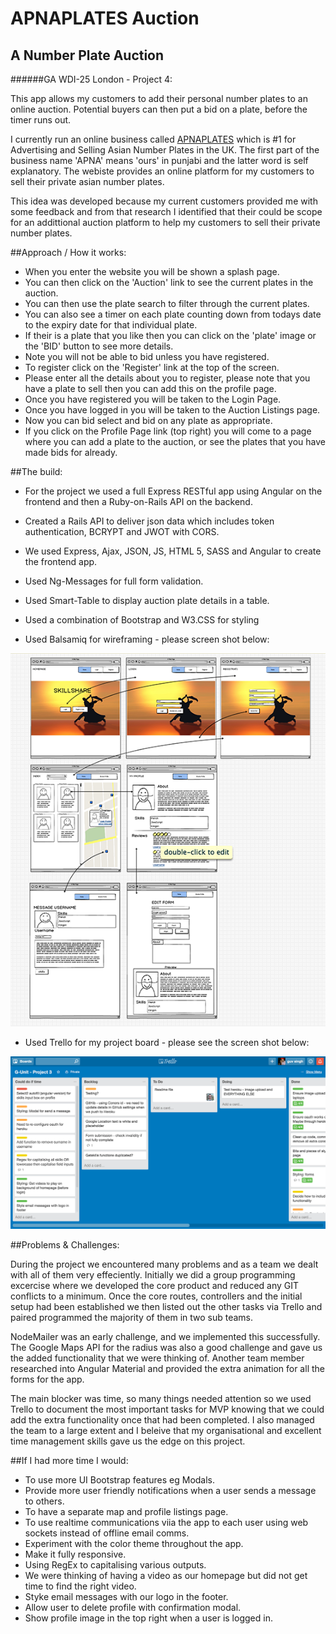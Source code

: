 # APNAPLATES Auction

## A Number Plate Auction

######GA WDI-25 London - Project 4:


This app allows my customers to add their personal number plates to an online auction. Potential buyers can then put a bid on a plate, before the timer runs out.

I currently run an online business called [APNAPLATES](https://www.apnaplates.com) which is #1 for Advertising and Selling Asian Number Plates in the UK. The first part of the business name 'APNA' means 'ours' in punjabi and the latter word is self explanatory. The webiste provides an online platform for my customers to sell their private asian number plates.

This idea was developed because my current customers provided me with some feedback and from that research I identified that their could be scope for an addittional auction platform to help my customers to sell their private number plates.

##Approach / How it works:

* When you enter the website you will be shown a splash page.
* You can then click on the 'Auction' link to see the current plates in the auction.
* You can then use the plate search to filter through the current plates.
* You can also see a timer on each plate counting down from todays date to the expiry date for that individual plate.
* If their is a plate that you like then you can click on the 'plate' image or the 'BID' button to see more details.
* Note you will not be able to bid unless you have registered.
* To register click on the 'Register' link at the top of the screen.
* Please enter all the details about you to register, please note that you have a plate to sell then you can add this on the profile page.
* Once you have registered you will be taken to the Login Page.
* Once you have logged in you will be taken to the Auction Listings page.
* Now you can bid select and bid on any plate as appropriate.
* If you click on the Profile Page link (top right) you will come to a page where you can add a plate to the auction, or see the plates that you have made bids for already.

##The build:


* For the project we used a full Express RESTful app using Angular on the frontend and then a Ruby-on-Rails API on the backend.
* Created a Rails API to deliver json data which includes token authentication, BCRYPT and JWOT with CORS.
* We used Express, Ajax, JSON, JS, HTML 5, SASS and Angular to create the frontend app.
* Used Ng-Messages for full form validation.
* Used Smart-Table to display auction plate details in a table.
* Used a combination of Bootstrap and W3.CSS for styling

* Used Balsamiq for wireframing - please screen shot below:

![Balsamiq](https://github.com/1Guv/WDI-25-Project-3/blob/master/src/images/SpeakEasy-Balsamiq-Wireframe?raw=true "Balsamiq")

* Used Trello for my project board - please see the screen shot below:

![Trello](https://github.com/1Guv/WDI-25-Project-3/blob/master/src/images/SpeakEasy-TrelloBoard.png?raw=true "Trello")

##Problems & Challenges:


During the project we encountered many problems and as a team we dealt with all of them very effeciently. Initially we did a group programming excercise where we developed the core product and reduced any GIT conflicts to a minimum. Once the core routes, controllers and the initial setup had been established we then listed out the other tasks via Trello and paired programmed the majority of them in two sub teams.

NodeMailer was an early challenge, and we implemented this successfully. The Google Maps API for the radius was also a good challenge and gave us the added functionality that we were thinking of. Another team member researched into Angular Material and provided the extra animation for all the forms for the app. 

The main blocker was time, so many things needed attention so we used Trello to document the most important tasks for MVP knowing that we could add the extra functionality once that had been completed. I also managed the team to a large extent and I beleive that my organisational and excellent time management skills gave us the edge on this project.

##If I had more time I would:

- To use more UI Bootstrap features eg Modals.
- Provide more user friendly notifications when a user sends a message to others.
- To have a separate map and profile listings page.
- To use realtime communications viia the app to each user using web sockets instead of offline email comms.
- Experiment with the color theme throughout the app.
- Make it fully responsive.
- Using RegEx to capitalising various outputs.
- We were thinking of having a video as our homepage but did not get time to find the right video.
- Styke email messages with our logo in the footer.
- Allow user to delete profile with confirmation modal.
- Show profile image in the top right when a user is logged in.


